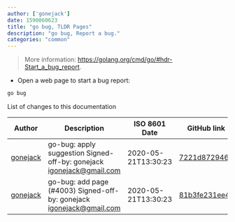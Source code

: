 ```yaml
---
author: ['gonejack']
date: 1590060623
title: "go bug, TLDR Pages"
description: "go bug, Report a bug."
categories: "common"
---
```

> More information: <https://golang.org/cmd/go/#hdr-Start_a_bug_report>.

- Open a web page to start a bug report:

```bash
go bug
```
List of changes to this documentation


Author | Description | ISO 8601 Date | GitHub link
------|-----|-----|-----
[gonejack](mailto:igonejack@gmail.com) | go-bug: apply suggestion Signed-off-by: gonejack <igonejack@gmail.com> | 2020-05-21T13:30:23 | [7221d8729469](https://github.com/tldr-pages/tldr/commit/7221d87294694135b17a26cbde580128f79ee88a)
[gonejack](mailto:igonejack@gmail.com) | go-bug: add page (#4003) Signed-off-by: gonejack <igonejack@gmail.com> | 2020-05-21T13:30:23 | [81b3fe231ee4](https://github.com/tldr-pages/tldr/commit/81b3fe231ee49f31613b2554587f89bc2d015b7d)

